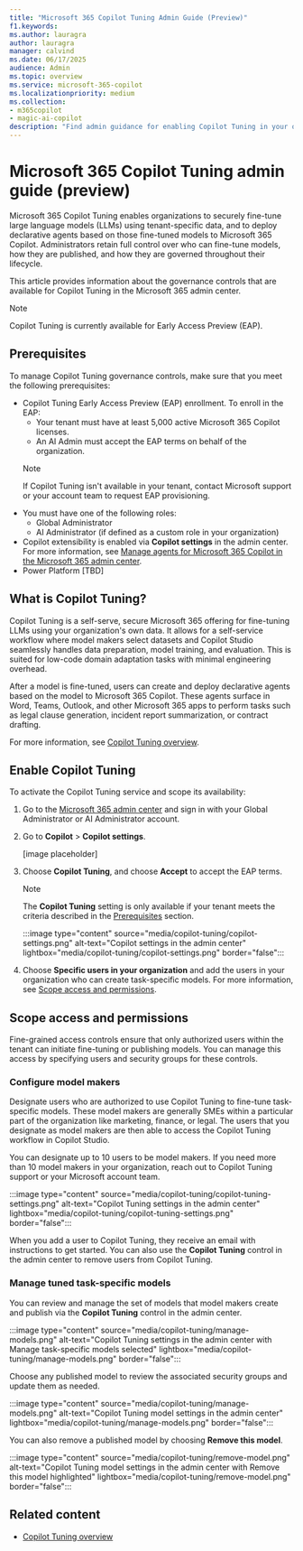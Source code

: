 ```yaml
---
title: "Microsoft 365 Copilot Tuning Admin Guide (Preview)"
f1.keywords:
ms.author: lauragra
author: lauragra
manager: calvind
ms.date: 06/17/2025
audience: Admin
ms.topic: overview
ms.service: microsoft-365-copilot
ms.localizationpriority: medium
ms.collection: 
- m365copilot
- magic-ai-copilot
description: "Find admin guidance for enabling Copilot Tuning in your organization."
---
```


# Microsoft 365 Copilot Tuning admin guide (preview)

Microsoft 365 Copilot Tuning enables organizations to securely fine-tune large language models (LLMs) using tenant-specific data, and to deploy declarative agents based on those fine-tuned models to Microsoft 365 Copilot. Administrators retain full control over who can fine-tune models, how they are published, and how they are governed throughout their lifecycle.

This article provides information about the governance controls that are available for Copilot Tuning in the Microsoft 365 admin center.

> [!NOTE]
> Copilot Tuning is currently available for Early Access Preview (EAP).

## Prerequisites

To manage Copilot Tuning governance controls, make sure that you meet the following prerequisites:

- Copilot Tuning Early Access Preview (EAP) enrollment. To enroll in the EAP:
    - Your tenant must have at least 5,000 active Microsoft 365 Copilot licenses.
    - An AI Admin must accept the EAP terms on behalf of the organization.
    > [!NOTE]
    > If Copilot Tuning isn't available in your tenant, contact Microsoft support or your account team to request EAP provisioning.
- You must have one of the following roles:
    - Global Administrator
    - AI Administrator (if defined as a custom role in your organization)
- Copilot extensibility is enabled via **Copilot settings** in the admin center. For more information, see [Manage agents for Microsoft 365 Copilot in the Microsoft 365 admin center](/microsoft-365/admin/manage/manage-copilot-agents-integrated-apps?view=o365-worldwide#enable-or-disable-copilot-extensibility).
- Power Platform [TBD]

## What is Copilot Tuning?

Copilot Tuning is a self-serve, secure Microsoft 365 offering for fine-tuning LLMs using your organization's own data. It allows for a self-service workflow where model makers select datasets and Copilot Studio seamlessly handles data preparation, model training, and evaluation. This is suited for low-code domain adaptation tasks with minimal engineering overhead. 

After a model is fine-tuned, users can create and deploy declarative agents based on the model to Microsoft 365 Copilot. These agents surface in Word, Teams, Outlook, and other Microsoft 365 apps to perform tasks such as legal clause generation, incident report summarization, or contract drafting.

For more information, see [Copilot Tuning overview](copilot-tuning-overview.md).

## Enable Copilot Tuning

To activate the Copilot Tuning service and scope its availability:

1. Go to the [Microsoft 365 admin center](https://admin.microsoft.com) and sign in with your Global Administrator or AI Administrator account.
2. Go to **Copilot** > **Copilot settings**. 

    [image placeholder]
3. Choose **Copilot Tuning**, and choose **Accept** to accept the EAP terms.
    
    > [!NOTE]
    > The **Copilot Tuning** setting is only available if your tenant meets the criteria described in the [Prerequisites](#prerequisites) section.

    :::image type="content" source="media/copilot-tuning/copilot-settings.png" alt-text="Copilot settings in the admin center" lightbox="media/copilot-tuning/copilot-settings.png" border="false":::

4. Choose **Specific users in your organization** and add the users in your organization who can create task-specific models. For more information, see [Scope access and permissions](#scope-access-and-permissions).

## Scope access and permissions

Fine-grained access controls ensure that only authorized users within the tenant can initiate fine-tuning or publishing models. You can manage this access by specifying users and security groups for these controls.

### Configure model makers

Designate users who are authorized to use Copilot Tuning to fine-tune task-specific models. These model makers are generally SMEs within a particular part of the organization like marketing, finance, or legal. The users that you designate as model makers are then able to access the Copilot Tuning workflow in Copilot Studio.

You can designate up to 10 users to be model makers. If you need more than 10 model makers in your organization, reach out to Copilot Tuning support or your Microsoft account team.

:::image type="content" source="media/copilot-tuning/copilot-tuning-settings.png" alt-text="Copilot Tuning settings in the admin center" lightbox="media/copilot-tuning/copilot-tuning-settings.png" border="false":::

When you add a user to Copilot Tuning, they receive an email with instructions to get started. You can also use the **Copilot Tuning** control in the admin center to remove users from Copilot Tuning.

### Manage tuned task-specific models

You can review and manage the set of models that model makers create and publish via the **Copilot Tuning** control in the admin center.

:::image type="content" source="media/copilot-tuning/manage-models.png" alt-text="Copilot Tuning settings in the admin center with Manage task-specific models selected" lightbox="media/copilot-tuning/manage-models.png" border="false":::

Choose any published model to review the associated security groups and update them as needed.

:::image type="content" source="media/copilot-tuning/manage-models.png" alt-text="Copilot Tuning model settings in the admin center" lightbox="media/copilot-tuning/manage-models.png" border="false":::

You can also remove a published model by choosing **Remove this model**.

:::image type="content" source="media/copilot-tuning/remove-model.png" alt-text="Copilot Tuning model settings in the admin center with Remove this model highlighted" lightbox="media/copilot-tuning/remove-model.png" border="false":::

## Related content

- [Copilot Tuning overview](copilot-tuning-overview.md)